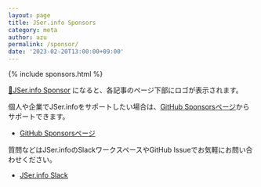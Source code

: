 ```yaml
---
layout: page
title: JSer.info Sponsors
category: meta
author: azu
permalink: /sponsor/
date: '2023-02-20T13:00:00+09:00'
---
```


{% include sponsors.html %}

[💚JSer.info Sponsor](https://github.com/sponsors/azu) になると、各記事のページ下部にロゴが表示されます。

個人や企業でJSer.infoをサポートしたい場合は、[GitHub Sponsorsページ](https://github.com/sponsors/azu)からサポートできます。

- [GitHub Sponsorsページ](https://github.com/sponsors/azu)

質問などはJSer.infoのSlackワークスペースやGitHub Issueでお気軽にお問い合わせください。

- [JSer.info Slack](https://join.slack.com/t/jserinfo/shared_invite/zt-g2shzp7o-f_tj6OaphCAFw5Qlt2Jw0A)
